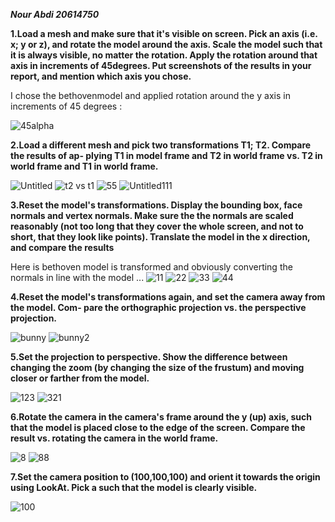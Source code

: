 ***Nour Abdi 20614750***

**1.Load a mesh and make sure that it's visible on screen. Pick an axis (i.e. x; y or z), and
rotate the model around the axis. Scale the model such that it is always visible, no matter
the rotation. Apply the rotation around that axis in increments of 45degrees. Put screenshots
of the results in your report, and mention which axis you chose.** 

I chose the bethovenmodel and applied rotation around the y axis in increments of 45 degrees :

![45alpha](https://user-images.githubusercontent.com/34486030/101330747-ab3d8280-387b-11eb-8e67-d21137549b3b.png)

**2.Load a different mesh and pick two transformations T1; T2. Compare the results of ap-
plying T1 in model frame and T2 in world frame vs. T2 in world frame and T1 in world
frame.**

![Untitled](https://user-images.githubusercontent.com/34486030/101333556-6a476d00-387f-11eb-93f6-e2d0c0f9ddfc.png)
![t2 vs t1](https://user-images.githubusercontent.com/34486030/101333559-6ae00380-387f-11eb-8a2b-192d434361dd.png)
![55](https://user-images.githubusercontent.com/34486030/101333562-6b789a00-387f-11eb-9cee-e29344991101.png)
![Untitled111](https://user-images.githubusercontent.com/34486030/101333564-6b789a00-387f-11eb-93ff-23b297afa587.png)

**3.Reset the model's transformations. Display the bounding box, face normals and vertex
normals. Make sure the the normals are scaled reasonably (not too long that they cover
the whole screen, and not to short, that they look like points). Translate the model in
the x direction, and compare the results**

Here is bethoven model is transformed and obviously converting the normals in line with the model ...
![11](https://user-images.githubusercontent.com/34486030/104460780-3286c000-55b7-11eb-82c0-564e748216d5.png)
![22](https://user-images.githubusercontent.com/34486030/104460833-3f0b1880-55b7-11eb-9d7c-456b0576a1ce.png)
![33](https://user-images.githubusercontent.com/34486030/104460874-46cabd00-55b7-11eb-88d5-5c220504120f.png)
![44](https://user-images.githubusercontent.com/34486030/104460904-4d593480-55b7-11eb-8b80-7baadf3be70a.png)

**4.Reset the model's transformations again, and set the camera away from the model. Com-
pare the orthographic projection vs. the perspective projection.**

![bunny](https://user-images.githubusercontent.com/34486030/101338159-471fbc00-3885-11eb-9677-ea6625c08a9b.png)
![bunny2](https://user-images.githubusercontent.com/34486030/101338160-47b85280-3885-11eb-973b-c7c9f26dce78.png)

**5.Set the projection to perspective. Show the difference between changing the zoom (by
changing the size of the frustum) and moving closer or farther from the model.**

![123](https://user-images.githubusercontent.com/34486030/101341351-a54e9e00-3889-11eb-9d37-b962235afd9f.png)
![321](https://user-images.githubusercontent.com/34486030/101341355-a67fcb00-3889-11eb-9b9b-0c3caddf758b.png)

**6.Rotate the camera in the camera's frame around the y (up) axis, such that the model is
placed close to the edge of the screen. Compare the result vs. rotating the camera in the
world frame.**

![8](https://user-images.githubusercontent.com/34486030/101340097-f6f62900-3887-11eb-9335-59714085e6a6.png)
![88](https://user-images.githubusercontent.com/34486030/101340100-f8275600-3887-11eb-9e23-b983cfa2248d.png)

**7.Set the camera position to (100,100,100) and orient it towards the origin using LookAt. Pick a
such that the model is clearly visible.**

![100](https://user-images.githubusercontent.com/34486030/101340546-92879980-3888-11eb-9fbc-6751b0c6ac3e.png)
